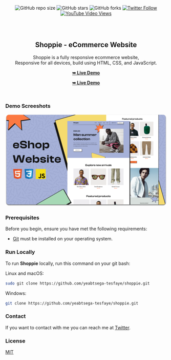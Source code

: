 <div align="center">
  
  ![GitHub repo size](https://img.shields.io/github/repo-size/yeabtsega-tesfaye/shoppie)
  ![GitHub stars](https://img.shields.io/github/stars/yeabtsega-tesfaye/shoppie?style=social)
  ![GitHub forks](https://img.shields.io/github/forks/yeabtsega-tesfaye/shoppie?style=social)
[![Twitter Follow](https://img.shields.io/twitter/follow/yeabtsega-tesfaye_?style=social)](https://twitter.com/intent/follow?screen_name=yeabtsega-tesfaye_)
  [![YouTube Video Views](https://img.shields.io/youtube/views/dZV-y3GzBlg?style=social)](https://youtu.be/dZV-y3GzBlg)

  <br />
  <br />

  <h2 align="center">Shoppie - eCommerce Website</h2>

  Shoppie is a fully responsive ecommerce website, <br />Responsive for all devices, build using HTML, CSS, and JavaScript.

  <a href="https://yeabtsega-tesfaye.github.io/shoppie/"><strong>➥ Live Demo</strong></a>

<a href="https://Yeabtsega-Tesfaye.github.io/Shoppie/"><strong>➥ Live Demo</strong></a>

</div>

<br />

### Demo Screeshots

![Shoppie Desktop Demo](./readme-images/desktop.png "Desktop Demo")

### Prerequisites

Before you begin, ensure you have met the following requirements:

* [Git](https://git-scm.com/downloads "Download Git") must be installed on your operating system.

### Run Locally

To run **Shoppie** locally, run this command on your git bash:

Linux and macOS:

```bash
sudo git clone https://github.com/yeabtsega-tesfaye/shoppie.git
```

Windows:

```bash
git clone https://github.com/yeabtsega-tesfaye/shoppie.git
```

### Contact

If you want to contact with me you can reach me at [Twitter](https://www.twitter.com/yeabtsega-tesfaye).

### License

[MIT](https://choosealicense.com/licenses/mit/)
